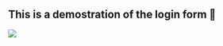 ## This is a demostration of the login form 🎥

![](https://media.giphy.com/media/fC39c3Cmw9ngSBNV4j/giphy.gif?cid=790b7611048e9057291dff2258110c3b625d2b45a20d9ecf&rid=giphy.gif&ct=g)
